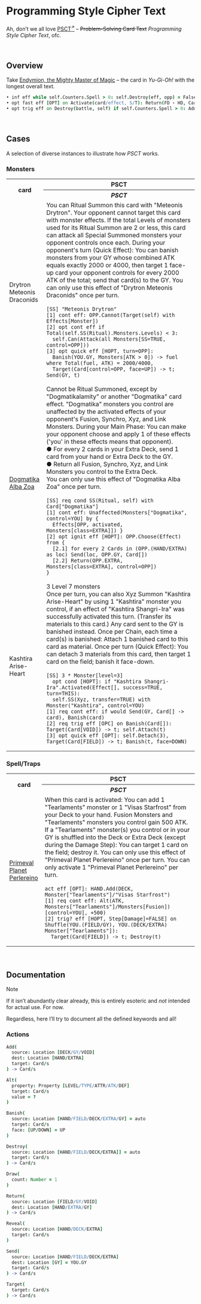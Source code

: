 # Programming Style Cipher Text

Ah, don’t we all love [PSCT<sup>↗</sup>](https://yugipedia.com/wiki/Problem-Solving_Card_Text) – ~~Problem-Solving Card Text~~ *Programming Style Cipher Text*, ofc.


<br>


## Overview

Take [Endymion, the Mighty Master of Magic](https://yugipedia.com/wiki/Endymion,_the_Mighty_Master_of_Magic) – the card in *Yu-Gi-Oh!* with the longest overall text.

```coffee
• inf eff while self.Counters.Spell > 0: self.Destroy(eff, opp) = False, self.Target(eff, opp) = False
• opt fast eff [OPT] on Activate(card/effect, S/T): Return(FD › HD, Card(Counters.Spell > 0)) - Negate(activation) - Destroy() » Place(Counters.Spell, self, ...)
• opt trig eff on Destroy(battle, self) if self.Counters.Spell > 0: Add(DK › HD, Spell(Normal))
```


<br>


## Cases

A selection of diverse instances to illustrate how *PSCT* works.

### Monsters

<table>
  <tr>
    <th rowspan="2"> card </th>
    <th> PSCT </th>
  </tr>
  <tr>
    <th> <em>PSCT</em> </th>
  </tr>
  <tr>
    <td rowspan="2"> Drytron Meteonis Draconids </td>
    <td> You can Ritual Summon this card with "Meteonis Drytron". Your opponent cannot target this card with monster effects. If the total Levels of monsters used for its Ritual Summon are 2 or less, this card can attack all Special Summoned monsters your opponent controls once each. During your opponent's turn (Quick Effect): You can banish monsters from your GY whose combined ATK equals exactly 2000 or 4000, then target 1 face-up card your opponent controls for every 2000 ATK of the total; send that card(s) to the GY. You can only use this effect of "Drytron Meteonis Draconids" once per turn. </td>
  </tr>
  <tr>
    <td>
      <pre lang="coffee"><code>[SS] "Meteonis Drytron"
[1] cont eff: OPP.Cannot(Target(self) with Effects[Monster])
[2] opt cont eff if Total(self.SS(Ritual).Monsters.Levels) < 3:
  self.Can(Attack(all Monsters[SS=TRUE, control=OPP]))
[3] opt quick eff [HOPT, turn=OPP]:
  Banish(YOU.GY, Monsters[ATK > 0]) -> fuel where Total(fuel, ATK) = 2000/4000,
  Target(Card[control=OPP, face=UP]) -> t; Send(GY, t) </code></pre>
    </td>
  </tr>
  <tr>
    <td rowspan="2"> <a href="">Dogmatika Alba Zoa</a> </td>
    <td> Cannot be Ritual Summoned, except by "Dogmatikalamity" or another "Dogmatika" card effect. "Dogmatika" monsters you control are unaffected by the activated effects of your opponent's Fusion, Synchro, Xyz, and Link Monsters. During your Main Phase: You can make your opponent choose and apply 1 of these effects ('you' in these effects means that opponent). <br> ● For every 2 cards in your Extra Deck, send 1 card from your hand or Extra Deck to the GY. <br> ● Return all Fusion, Synchro, Xyz, and Link Monsters you control to the Extra Deck. <br> You can only use this effect of "Dogmatika Alba Zoa" once per turn. </td>
  </tr>
  <tr>
    <td>
      <pre lang="coffee"><code>[SS] req cond SS(Ritual, self) with Card["Dogmatika"]
[1] cont eff: Unaffected(Monsters["Dogmatika", control=YOU] by {
  Effects[OPP, activated, Monsters[class=EXTRA]]) }
[2] opt ignit eff [HOPT]: OPP.Choose(Effect) from {
  [2.1] for every 2 Cards in (OPP.(HAND/EXTRA) as loc) Send(loc, OPP.GY, Card[])
  [2.2] Return(OPP.EXTRA, Monsters[class=EXTRA], control=OPP])
} </code></pre>
    </td>
  </tr>
  <tr>
    <td rowspan="2"> Kashtira Arise-Heart </td>
    <td> 3 Level 7 monsters <br> Once per turn, you can also Xyz Summon "Kashtira Arise-Heart" by using 1 "Kashtira" monster you control, if an effect of "Kashtira Shangri-Ira" was successfully activated this turn. (Transfer its materials to this card.) Any card sent to the GY is banished instead. Once per Chain, each time a card(s) is banished: Attach 1 banished card to this card as material. Once per turn (Quick Effect): You can detach 3 materials from this card, then target 1 card on the field; banish it face-down. </td>
  </tr>
  <tr>
    <td>
      <pre lang="coffee"><code>[SS] 3 * Monster[level=3]
  opt cond [HOPT]: if "Kashtira Shangri-Ira".Activated(Effect[], success=TRUE, turn=THIS):
  self.SS(Xyz, transfer=TRUE) with Monster("Kashtira", control=YOU)
[1] req cont eff: if would Send(GY, Card[] -> card), Banish(card)
[2] req trig eff [OPC] on Banish(Card[]): Target(Card[VOID]) -> t; self.Attach(t)
[3] opt quick eff [OPT]: self.Detach(3), Target(Card[FIELD]) -> t; Banish(t, face=DOWN) </code></pre>
    </td>
  </tr>
</table>

### Spell/Traps

<table>
  <tr>
    <th rowspan="2"> card </th>
    <th> PSCT </th>
  </tr>
  <tr>
    <th> <em>PSCT</em> </th>
  </tr>
  <tr>
    <td rowspan="2"> <a href="https://yugipedia.com/wiki/Primeval_Planet_Perlereino">Primeval Planet Perlereino</a> </td>
    <td> When this card is activated: You can add 1 "Tearlaments" monster or 1 "Visas Starfrost" from your Deck to your hand. Fusion Monsters and "Tearlaments" monsters you control gain 500 ATK. If a "Tearlaments" monster(s) you control or in your GY is shuffled into the Deck or Extra Deck (except during the Damage Step): You can target 1 card on the field; destroy it. You can only use this effect of "Primeval Planet Perlereino" once per turn. You can only activate 1 "Primeval Planet Perlereino" per turn. </td>
  </tr>
  <tr>
    <td>
      <pre lang="coffee"><code>act eff [OPT]: HAND.Add(DECK, Monster["Tearlaments"]/"Visas Starfrost")
[1] req cont eff: Alt(ATK, Monsters["Tearlaments"]/Monsters[Fusion])[control=YOU], +500)
[2] trig? eff [HOPT, Step[Damage]=FALSE] on Shuffle(YOU.(FIELD/GY), YOU.(DECK/EXTRA) Monster["Tearlaments"]):
  Target(Card[FIELD]) -> t; Destroy(t) </code></pre>
    </td>
  </tr>
</table>


<br>


## Documentation

> [!Note]
> If it isn’t abundantly clear already, this is entirely esoteric and *not* intended for actual use. For now.
>
> Regardless, here I’ll try to document all the defined keywords and all!

### Actions

```coffee
Add(
  source: Location [DECK/GY/VOID]
  dest: Location [HAND/EXTRA]
  target: Card/s
) -> Card/s

Alt(
  property: Property [LEVEL/TYPE/ATTR/ATK/DEF]
  target: Card/s
  value = ?
)

Banish(
  source: Location [HAND/FIELD/DECK/EXTRA/GY] = auto
  target: Card/s
  face: [UP/DOWN] = UP
)

Destroy(
  source: Location [HAND/FIELD/DECK/EXTRA]] = auto
  target: Card/s
) -> Card/s

Draw(
  count: Number = 1
)

Return(
  source: Location [FIELD/GY/VOID]
  dest: Location [HAND/EXTRA/GY]
) -> Card/s

Reveal(
  source: Location [HAND/DECK/EXTRA]
  target: Card/s
)

Send(
  source: Location [HAND/FIELD/DECK/EXTRA]
  dest: Location [GY] = YOU.GY
  target: Card/s
) -> Card/s

Target(
  target: Card/s
) -> Card/s
```
